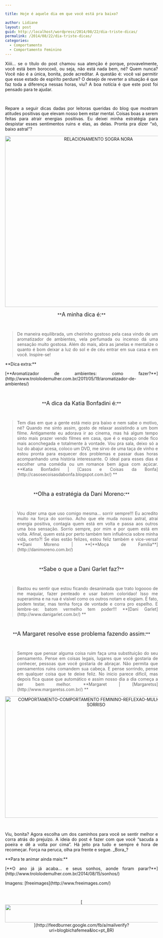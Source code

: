 ```yaml
---

title: Hoje é aquele dia em que você está pra baixo?

author: Lidiane
layout: post
guid: http://localhost/wordpress/2014/08/22/dia-triste-dicas/
permalink: /2014/08/22/dia-triste-dicas/
categories:
  - Comportamento
  - Comportamento Feminino
---
```

<p style="text-align: justify;">
  Xiiii… se o título do post chamou sua atenção é porque, provavelmente, você está bem borocoxô, ou seja, não está nada bem, né? Quem nunca? Você não é a única, bonita, pode acreditar. A questão é: você vai permitir que esse estado de espírito perdure? O desejo de reverter a situação é que faz toda a diferença nessas horas, viu? A boa notícia é que este post foi pensado para te ajudar.
</p>

&nbsp;

<p align="justify">
  Repare a seguir dicas dadas por leitoras queridas do blog que mostram atitudes positivas que elevam nosso bem estar mental. Coisas boas a serem feitas para atrair energias positivas. Eu deixei minha estratégia para despistar esses sentimentos ruins e elas, as delas. Pronta pra dizer “xô, baixo astral”?
</p>

<!--more-->

<p align="center">
  <a href="http://www.trololodemulher.com.br/blog/wp-content/uploads/2012/04/RELACIONAMENTO-SOGRA-NORA.jpg"><img class="alignnone size-full wp-image-8687" src="http://www.trololodemulher.com.br/blog/wp-content/uploads/2012/04/RELACIONAMENTO-SOGRA-NORA.jpg" alt="RELACIONAMENTO SOGRA NORA" width="600" height="563" /></a>
</p>

<p align="center">
  **<span style="font-size: large;">A minha dica é:</span>**
</p>

&nbsp;

> <p align="justify">
>   De maneira equilibrada, um cheirinho gostoso pela casa vindo de um aromatizador de ambientes, vela perfumada ou incenso dá uma sensação muito gostosa. Além do mais, abra as janelas e mentalize o quanto é bom deixar a luz do sol e de céu entrar em sua casa e em você. Inspire-se!
> </p>

<p align="justify">
  **Dica extra:**
</p>

<p align="justify">
  [**Aromatizador de ambientes: como fazer?**](http://www.trololodemulher.com.br/2011/05/19/aromatizador-de-ambientes/) 
</p>

&nbsp;

<p align="center">
  **<span style="font-size: large;">A dica da Katia Bonfadini é:</span>**
</p>

&nbsp;

> <p align="justify">
>   Tem dias em que a gente está meio pra baixo e nem sabe o motivo, né? Quando me sinto assim, gosto de relaxar assistindo a um bom filme. Antigamente eu adorava ir ao cinema, mas há algum tempo sinto mais prazer vendo filmes em casa, que é o espaço onde fico mais aconchegada e totalmente à vontade. Vou pra sala, deixo só a luz do abajur acesa, coloco um DVD, me sirvo de uma taça de vinho e estou pronta para esquecer dos problemas e passar duas horas acompanhando uma história interessante. O ideal para esses dias é escolher uma comédia ou um romance bem água com açúcar. **Katia Bonfadini | [Casos e Coisas da Bonfa](http://casosecoisasdabonfa.blogspot.com.br/) **
> </p>

&nbsp;

<p align="center">
  **<span style="font-size: large;">Olha a estratégia da Dani Moreno:</span>**
</p>

&nbsp;

> <p align="justify">
>   Vou dizer uma que uso comigo mesma&#8230; sorrir sempre!!! Eu acredito muito na força do sorriso. Acho que ele muda nosso astral, atrai energia positiva, contagia quem está em volta e passa aos outros uma boa sensação. Sorrio sempre, por mim e por quem está em volta. Afinal, quem está por perto também tem influência sobre minha vida, certo?! Se elas estão felizes, estou feliz também e vice-versa! **Dani Moreno | **[**Moça de Família**](http://danimoreno.com.br/) 
> </p>

&nbsp;

<p align="center">
  **<span style="font-size: large;">Sabe o que a Dani Garlet faz?</span>**
</p>

&nbsp;

> <p align="justify">
>   Bastou eu sentir que estou ficando desanimada que trato logoooo de me maquiar, fazer penteado e usar batom coloridao! Isso me superanima e na rua é visível como os outros notam e elogiam. É fato, podem testar, mas tenha força de vontade e corra pro espelho. E lembre-se: batom vermelho tem poder!!! **[Dani Garlet](http://www.danigarlet.com.br/) **
> </p>

&nbsp;

<p align="center">
  **<span style="font-size: large;">A Margaret resolve esse problema fazendo assim:</span>**
</p>

&nbsp;

> <p align="justify">
>   Sempre que pensar alguma coisa ruim faça uma substituição do seu pensamento. Pense em coisas legais, lugares que você gostaria de conhecer, pessoas que você gostaria de abraçar. Não permita que pensamentos ruins comandem sua cabeça. E pense sorrindo, pense em qualquer coisa que te deixe feliz. No inicio parece dificil, mas depois fica quase que automático e assim nosso dia a dia começa a ser bem melhor. **Margaret | [Margaretss](http://www.margaretss.com.br/) **
> </p>

<p align="center">
  <a href="http://www.trololodemulher.com.br/blog/wp-content/uploads/2014/08/COMPORTAMENTO-COMPORTAMENTO-FEMININO-REFLEXAO-MULHER-FELIZ-SORRISO.jpg"><img class="alignnone size-full wp-image-10294" src="http://www.trololodemulher.com.br/blog/wp-content/uploads/2014/08/COMPORTAMENTO-COMPORTAMENTO-FEMININO-REFLEXAO-MULHER-FELIZ-SORRISO.jpg" alt="COMPORTAMENTO-COMPORTAMENTO FEMININO-REFLEXAO-MULHER FELIZ-SORRISO" width="600" height="400" /></a>
</p>

&nbsp;

<p align="justify">
  Viu, bonita? Agora escolha um dos caminhos para você se sentir melhor e corra atrás do prejuízo. A ideia do post é fazer com que você “sacuda a poeira e dê a volta por cima”. Há jeito pra tudo e sempre é hora de recomeçar. Força na peruca, olha pra frente e segue. _Bora_?
</p>

<p align="justify">
  **Para te animar ainda mais:**
</p>

<p align="justify">
  [**O ano já já acaba… e seus sonhos, aonde foram parar?**](http://www.trololodemulher.com.br/2014/08/15/sonhos/) 
</p>

<p align="justify">
  Imagens: [freeimages](http://www.freeimages.com/) 
</p>

&nbsp;

<p align="center">
  [<img class="alignnone size-full wp-image-8451" title="Assine o Bicha Fêmea grátis!" src="http://www.trololodemulher.com.br/blog/wp-content/uploads/2012/01/rodapé.png" alt="" width="600" height="59" />](http://feedburner.google.com/fb/a/mailverify?uri=blogbichafemea&loc=pt_BR) 
</p>

&nbsp;

&nbsp;

&nbsp;
